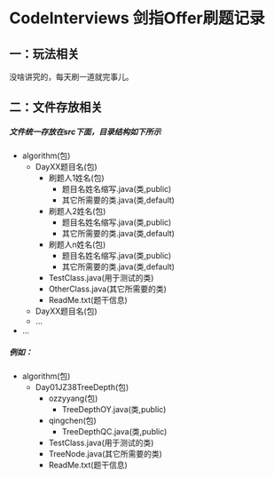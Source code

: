 # CodeInterviews 剑指Offer刷题记录
## 一：玩法相关
没啥讲究的，每天刷一道就完事儿。
## 二：文件存放相关
##### 文件统一存放在src下面，目录结构如下所示
- algorithm(包)
  - DayXX题目名(包)
     - 刷题人1姓名(包)
         -  题目名姓名缩写.java(类,public)
         -  其它所需要的类.java(类,default)
     - 刷题人2姓名(包)
         -  题目名姓名缩写.java(类,public)
         -  其它所需要的类.java(类,default)
     - 刷题人n姓名(包)
         -  题目名姓名缩写.java(类,public)
         -  其它所需要的类.java(类,default)
     - TestClass.java(用于测试的类)
     - OtherClass.java(其它所需要的类)
     - ReadMe.txt(题干信息)
  - DayXX题目名(包)
  - ...
- ... 
##### 例如：
- algorithm(包)
  - Day01JZ38TreeDepth(包)
     - ozzyyang(包)
         -  TreeDepthOY.java(类,public)
     - qingchen(包)
         -  TreeDepthQC.java(类,public)
     - TestClass.java(用于测试的类)
     - TreeNode.java(其它所需要的类)
     - ReadMe.txt(题干信息)
